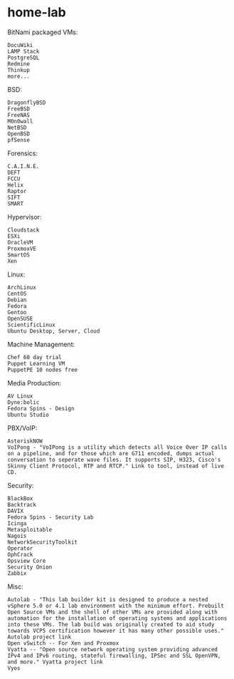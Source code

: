 home-lab
========

BitNami packaged VMs:

    DocuWiki
    LAMP Stack
    PostgreSQL
    Redmine
    Thinkup
    more...

BSD:

    DragonflyBSD
    FreeBSD
    FreeNAS
    M0n0wall
    NetBSD
    OpenBSD
    pfSense

Forensics:

    C.A.I.N.E.
    DEFT
    FCCU
    Helix
    Raptor
    SIFT
    SMART

Hypervisor:

    Cloudstack
    ESXi
    OracleVM
    ProxmoxVE
    SmartOS
    Xen

Linux:

    ArchLinux
    CentOS
    Debian
    Fedora
    Gentoo
    OpenSUSE
    ScientificLinux
    Ubuntu Desktop, Server, Cloud

Machine Management:

    Chef 60 day trial
    Puppet Learning VM
    PuppetPE 10 nodes free

Media Production:

    AV Linux
    Dyne:bolic
    Fedora Spins - Design
    Ubuntu Studio

PBX/VoIP:

    AsteriskNOW
    VoIPong - "VoIPong is a utility which detects all Voice Over IP calls on a pipeline, and for those which are G711 encoded, dumps actual conversation to seperate wave files. It supports SIP, H323, Cisco's Skinny Client Protocol, RTP and RTCP." Link to tool, instead of live CD.

Security:

    BlackBox
    Backtrack
    DAVIX
    Fedora Spins - Security Lab
    Icinga
    Metasploitable
    Nagois
    NetworkSecurityToolkit
    Operator
    OphCrack
    Opsview Core
    Security Onion
    Zabbix

Misc:

    Autolab - "This lab builder kit is designed to produce a nested vSphere 5.0 or 4.1 lab environment with the minimum effort. Prebuilt Open Source VMs and the shell of other VMs are provided along with automation for the installation of operating systems and applications into these VMs. The lab build was originally created to aid study towards VCP5 certification however it has many other possible uses." Autolab project link
    Open vSwitch -- For Xen and Proxmox
    Vyatta -- "Open source network operating system providing advanced IPv4 and IPv6 routing, stateful firewalling, IPSec and SSL OpenVPN, and more." Vyatta project link
    Vyos


